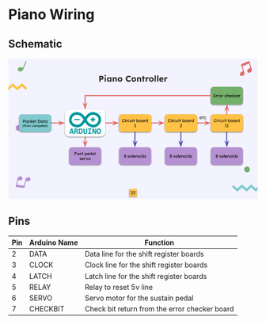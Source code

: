 # Piano Wiring

## Schematic
![](/assets/Electronics%20and%20Schematics/Player%20Piano%20Wiring%20PP.png)

## Pins
| Pin | Arduino Name| Function |
| --- | --- | --- |
| 2 | DATA | Data line for the shift register boards |
| 3 | CLOCK | Clock line for the shift register boards |
| 4 | LATCH | Latch line for the shift register boards |
| 5| RELAY | Relay to reset 5v line |
| 6 | SERVO | Servo motor for the sustain pedal |
| 7 | CHECKBIT | Check bit return from the error checker board |
